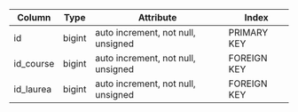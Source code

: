 | Column    | Type   | Attribute                          | Index       |
| --------- | ------ | ---------------------------------- | ----------- |
| id        | bigint | auto increment, not null, unsigned | PRIMARY KEY |
| id_course | bigint | auto increment, not null, unsigned | FOREIGN KEY |
| id_laurea | bigint | auto increment, not null, unsigned | FOREIGN KEY |
